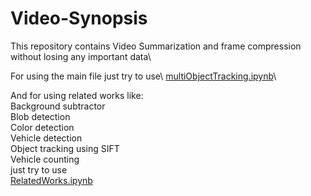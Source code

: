 # Video-Synopsis

This repository contains Video Summarization and frame compression without losing any important data\

For using the main file just try to use\ 
[multiObjectTracking.ipynb](https://github.com/98210184/Video-Synopsis/blob/main/Video%20Synopsis/Video1/Multi-Object%20Tracking%20.ipynb)\

And for using related works like:\
Background subtractor\
Blob detection\
Color detection\
Vehicle detection\
Object tracking using SIFT\
Vehicle counting\
just try to use \
[RelatedWorks.ipynb](https://github.com/98210184/Video-Synopsis/blob/main/Video%20Synopsis/Video1/RelatedWorks.ipynb)

